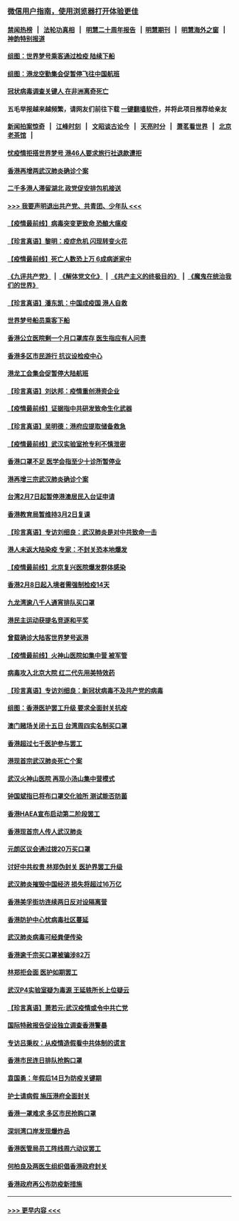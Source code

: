 ### [微信用户指南，使用浏览器打开体验更佳](https://github.com/gfw-breaker/banned-news1/blob/master/indexes/wechat-guide.md?t=0)
#### [禁闻热榜](热点新闻.md?t=0)  &nbsp;&nbsp;|&nbsp;&nbsp; [法轮功真相](https://github.com/gfw-breaker/truth/blob/master/README.md?t=0) &nbsp;&nbsp;|&nbsp;&nbsp; [明慧二十周年报告](https://github.com/gfw-breaker/mh-reports/blob/master/README.md?t=0) &nbsp;&nbsp;|&nbsp;&nbsp;[明慧期刊](https://github.com/gfw-breaker/mh-qikan) &nbsp;&nbsp;|&nbsp;&nbsp; [明慧海外之窗](https://github.com/gfw-breaker/mh-news/blob/master/README.md?t=0) &nbsp;&nbsp;|&nbsp;&nbsp; [神韵特别报道](https://github.com/gfw-breaker/mh-news/blob/master/shenyun.md?t=0)
#### [组图：世界梦号乘客通过检疫 陆续下船](../pages/nsc415/n11858302.md?t=02111433) 
#### [组图：港龙空勤集会促暂停飞往中国航班](../pages/nsc415/n11858190.md?t=02111433) 
#### [冠状病毒调查关键人 在非洲离奇死亡](../pages/nsc415/n11859798.md?t=02111433) 
#### 五毛举报越来越频繁，请网友们前往下载 [一键翻墙软件](https://github.com/gfw-breaker/ssr-accounts)，并将此项目推荐给亲友
#### [新闻拍案惊奇](https://github.com/gfw-breaker/banned-news1/blob/master/pages/link4.md) &nbsp;&nbsp;|&nbsp;&nbsp; [江峰时刻](https://github.com/gfw-breaker/banned-news1/blob/master/pages/link4.md) &nbsp;&nbsp;|&nbsp;&nbsp; [文昭谈古论今](https://github.com/gfw-breaker/banned-news1/blob/master/pages/link4.md) &nbsp;&nbsp;|&nbsp;&nbsp; [天亮时分](https://github.com/gfw-breaker/banned-news1/blob/master/pages/link4.md) &nbsp;&nbsp;|&nbsp;&nbsp; [萧茗看世界](https://github.com/gfw-breaker/banned-news1/blob/master/pages/link4.md) &nbsp;&nbsp;|&nbsp;&nbsp; [北京老茶馆](https://github.com/gfw-breaker/banned-news1/blob/master/pages/link4.md) &nbsp;&nbsp;|&nbsp;&nbsp; 
#### [忧疫情拒搭世界梦号 港46人要求旅行社退款遭拒](../pages/nsc415/n11859849.md?t=02111433) 
#### [香港再增两武汉肺炎确诊个案](../pages/nsc415/n11859833.md?t=02111433) 
#### [二千多港人滞留湖北 政党促安排包机接送](../pages/nsc415/n11859831.md?t=02111433) 
#### [>>> 我要声明退出共产党、共青团、少年队 <<<](https://github.com/begood0513/goodnews/blob/master/quit/letter.md) 
#### [【疫情最前线】病毒突变更致命 恐酿大瘟疫](../pages/nsc415/n11859604.md?t=02111433) 
#### [【珍言真语】黎明：疫症危机 闪现转变火花](../pages/nsc415/n11859199.md?t=02111433) 
#### [【疫情最前线】死亡人数恐上万 6成病逝家中](../pages/nsc415/n11856687.md?t=02111433) 
#### [《九评共产党》](https://github.com/begood0513/9ping.md/blob/master/README.md) &nbsp;|&nbsp; [《解体党文化》](../../../../jtdwh.md/blob/master/README.md)  &nbsp;|&nbsp; [《共产主义的终极目的》](../../../../gczydzjmd.md/blob/master/README.md) &nbsp;|&nbsp; [《魔鬼在统治我们的世界》](../../../../mgztzwmdsj.md/blob/master/README.md) 
#### [【珍言真语】潘东凯：中国成疫国 港人自救](../pages/nsc415/n11856962.md?t=02111433) 
#### [世界梦号船员乘客下船](../pages/nsc415/n11856883.md?t=02111433) 
#### [香港公立医院剩一个月口罩库存 医生指应有人问责](../pages/nsc415/n11856875.md?t=02111433) 
#### [香港多区市民游行 抗议设检疫中心](../pages/nsc415/n11856866.md?t=02111433) 
#### [港龙工会集会促暂停大陆航班](../pages/nsc415/n11856840.md?t=02111433) 
#### [【珍言真语】刘达邦：疫情重创港资企业](../pages/nsc415/n11854274.md?t=02111433) 
#### [【疫情最前线】证据指中共研发致命生化武器](../pages/nsc415/n11853087.md?t=02111433) 
#### [【珍言真语】吴明德：港府应提取储备救急](../pages/nsc415/n11852734.md?t=02111433) 
#### [【疫情最前线】武汉实验室抢专利不慎泄密](../pages/nsc415/n11850310.md?t=02111433) 
#### [香港口罩不足 医学会指至少十诊所暂停业](../pages/nsc415/n11850301.md?t=02111433) 
#### [港再增三宗武汉肺炎确诊个案](../pages/nsc415/n11850328.md?t=02111433) 
#### [台湾2月7日起暂停港澳居民入台证申请](../pages/nsc415/n11850304.md?t=02111433) 
#### [香港教育局暂维持3月2日复课](../pages/nsc415/n11850260.md?t=02111433) 
#### [【珍言真语】专访刘细良：武汉肺炎是对中共致命一击](../pages/nsc415/n11849934.md?t=02111433) 
#### [港人未返大陆染疫 专家：不封关恐本地爆发](../pages/nsc415/n11848021.md?t=02111433) 
#### [【疫情最前线】北京复兴医院爆发群体感染](../pages/nsc415/n11847626.md?t=02111433) 
#### [香港2月8日起入境者需强制检疫14天](../pages/nsc415/n11847658.md?t=02111433) 
#### [九龙湾逾八千人通宵排队买口罩](../pages/nsc415/n11847647.md?t=02111433) 
#### [港民主运动获提名竞逐和平奖](../pages/nsc415/n11847633.md?t=02111433) 
#### [曾载确诊大陆客世界梦号返港](../pages/nsc415/n11847608.md?t=02111433) 
#### [【疫情最前线】火神山医院如集中营 被军管](../pages/nsc415/n11847524.md?t=02111433) 
#### [病毒攻入北京大院 红二代先用美特效药](../pages/nsc415/n11847427.md?t=02111433) 
#### [【珍言真语】专访刘细良：新冠状病毒不及共产党的病毒](../pages/nsc415/n11847164.md?t=02111433) 
#### [组图：香港医护罢工升级 要求全面封关抗疫](../pages/nsc415/n11844107.md?t=02111433) 
#### [澳门赌场关闭十五日 台湾周四实名制买口罩](../pages/nsc415/n11845083.md?t=02111433) 
#### [香港超过七千医护参与罢工](../pages/nsc415/n11845051.md?t=02111433) 
#### [港现首宗武汉肺炎死亡个案](../pages/nsc415/n11844998.md?t=02111433) 
#### [武汉火神山医院 再现小汤山集中营模式](../pages/nsc415/n11844763.md?t=02111433) 
#### [钟国斌指已将布口罩交化验所 测试能否防菌](../pages/nsc415/n11842783.md?t=02111433) 
#### [香港HAEA宣布启动第二阶段罢工](../pages/nsc415/n11842723.md?t=02111433) 
#### [香港现首宗人传人武汉肺炎](../pages/nsc415/n11842766.md?t=02111433) 
#### [元朗区议会通过拨20万买口罩](../pages/nsc415/n11842754.md?t=02111433) 
#### [讨好中共权贵 林郑伪封关 医护界罢工升级](../pages/nsc415/n11842359.md?t=02111433) 
#### [武汉肺炎摧毁中国经济 损失将超过16万亿](../pages/nsc415/n11839723.md?t=02111433) 
#### [香港美孚街坊连续两日反对设隔离营](../pages/nsc415/n11839962.md?t=02111433) 
#### [香港防护中心忧病毒社区蔓延](../pages/nsc415/n11839933.md?t=02111433) 
#### [武汉肺炎病毒可经粪便传染](../pages/nsc415/n11839939.md?t=02111433) 
#### [香港逾千宗买口罩被骗涉82万](../pages/nsc415/n11839914.md?t=02111433) 
#### [林郑拒会面 医护如期罢工](../pages/nsc415/n11839892.md?t=02111433) 
#### [武汉P4实验室疑为毒源 王延轶所长上位疑云](../pages/nsc415/n11835543.md?t=02111433) 
#### [【珍言真语】萧若元:武汉疫情或令中共亡党](../pages/nsc415/n11829394.md?t=02111433) 
#### [国际特赦报告促设独立调查香港警暴](../pages/nsc415/n11833845.md?t=02111433) 
#### [专访吕秉权：从疫情造假看中共体制的谎言](../pages/nsc415/n11833813.md?t=02111433) 
#### [香港市民连日排队抢购口罩](../pages/nsc415/n11833794.md?t=02111433) 
#### [袁国勇：年假后14日为防疫关键期](../pages/nsc415/n11831088.md?t=02111433) 
#### [护士请病假 施压港府全面封关](../pages/nsc415/n11831030.md?t=02111433) 
#### [香港一罩难求 多区市民抢购口罩](../pages/nsc415/n11831002.md?t=02111433) 
#### [深圳湾口岸发现爆炸品](../pages/nsc415/n11828802.md?t=02111433) 
#### [香港医管局员工阵线周六动议罢工](../pages/nsc415/n11828762.md?t=02111433) 
#### [何柏良及两医生组织倡香港政府封关](../pages/nsc415/n11828749.md?t=02111433) 
#### [香港政府再公布防疫新措施](../pages/nsc415/n11828716.md?t=02111433) 

----
#### [ >>> 更早内容 <<< ](../indexes/nsc415-earlier.md)
